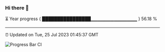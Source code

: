 ### Hi there 👋

⏳ Year progress { ████████████████▁▁▁▁▁▁▁▁▁▁▁▁▁▁ } 56.18 %

---

⏰ Updated on Tue, 25 Jul 2023 01:45:37 GMT

![Progress Bar CI](https://github.com/ZhaoGui/ZhaoGui/workflows/Progress%20Bar%20CI/badge.svg)
